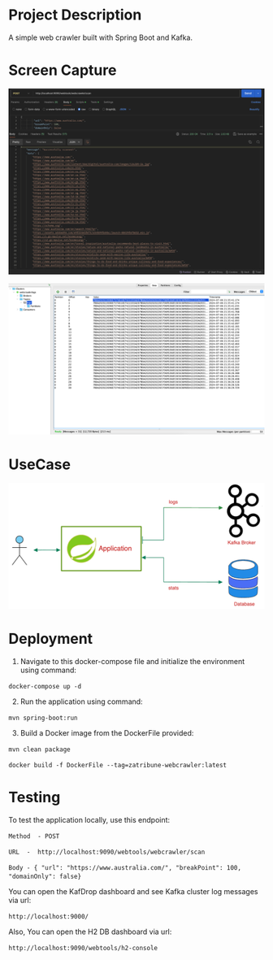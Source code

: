 # Project Description
A simple web crawler built with Spring Boot and Kafka.

# Screen Capture
![use case](postman-response.png)

![use case](kafka-data.png)

# UseCase
![use case](usecase.png)

# Deployment
1. Navigate to this docker-compose file and initialize the environment using command:

`docker-compose up -d`

2. Run the application using command:

`mvn spring-boot:run`

3. Build a Docker image from the DockerFile provided:

`mvn clean package`

`docker build -f DockerFile --tag=zatribune-webcrawler:latest`


# Testing

To test the application locally, use this endpoint:

`Method  - POST `
 
`URL  -  http://localhost:9090/webtools/webcrawler/scan	 `

`Body - { "url": "https://www.australia.com/", "breakPoint": 100, "domainOnly": false} `



You can open the KafDrop dashboard and see Kafka cluster log messages via url:

`http://localhost:9000/`


Also, You can open the H2 DB dashboard via url:

`http://localhost:9090/webtools/h2-console`
